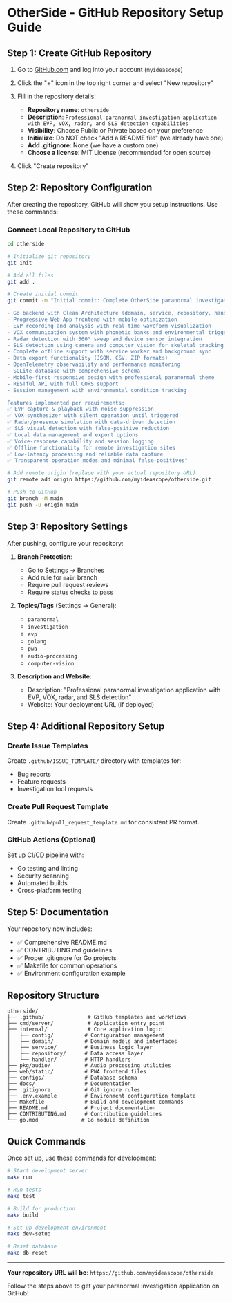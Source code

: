 # OtherSide - GitHub Repository Setup Guide

## Step 1: Create GitHub Repository

1. Go to [GitHub.com](https://github.com) and log into your account (`myideascope`)
2. Click the "+" icon in the top right corner and select "New repository"
3. Fill in the repository details:
   - **Repository name**: `otherside`
   - **Description**: `Professional paranormal investigation application with EVP, VOX, radar, and SLS detection capabilities`
   - **Visibility**: Choose Public or Private based on your preference
   - **Initialize**: Do NOT check "Add a README file" (we already have one)
   - **Add .gitignore**: None (we have a custom one)
   - **Choose a license**: MIT License (recommended for open source)

4. Click "Create repository"

## Step 2: Repository Configuration

After creating the repository, GitHub will show you setup instructions. Use these commands:

### Connect Local Repository to GitHub

```bash
cd otherside

# Initialize git repository
git init

# Add all files
git add .

# Create initial commit
git commit -m "Initial commit: Complete OtherSide paranormal investigation application

- Go backend with Clean Architecture (domain, service, repository, handler layers)
- Progressive Web App frontend with mobile optimization
- EVP recording and analysis with real-time waveform visualization
- VOX communication system with phonetic banks and environmental triggers  
- Radar detection with 360° sweep and device sensor integration
- SLS detection using camera and computer vision for skeletal tracking
- Complete offline support with service worker and background sync
- Data export functionality (JSON, CSV, ZIP formats)
- OpenTelemetry observability and performance monitoring
- SQLite database with comprehensive schema
- Mobile-first responsive design with professional paranormal theme
- RESTful API with full CORS support
- Session management with environmental condition tracking

Features implemented per requirements:
✅ EVP capture & playback with noise suppression
✅ VOX synthesizer with silent operation until triggered
✅ Radar/presence simulation with data-driven detection
✅ SLS visual detection with false-positive reduction
✅ Local data management and export options
✅ Voice-response capability and session logging
✅ Offline functionality for remote investigation sites
✅ Low-latency processing and reliable data capture
✅ Transparent operation modes and minimal false-positives"

# Add remote origin (replace with your actual repository URL)
git remote add origin https://github.com/myideascope/otherside.git

# Push to GitHub
git branch -M main
git push -u origin main
```

## Step 3: Repository Settings

After pushing, configure your repository:

1. **Branch Protection**:
   - Go to Settings → Branches
   - Add rule for `main` branch
   - Require pull request reviews
   - Require status checks to pass

2. **Topics/Tags** (Settings → General):
   - `paranormal`
   - `investigation`
   - `evp`
   - `golang`
   - `pwa`
   - `audio-processing`
   - `computer-vision`

3. **Description and Website**:
   - Description: "Professional paranormal investigation application with EVP, VOX, radar, and SLS detection"
   - Website: Your deployment URL (if deployed)

## Step 4: Additional Repository Setup

### Create Issue Templates

Create `.github/ISSUE_TEMPLATE/` directory with templates for:
- Bug reports
- Feature requests  
- Investigation tool requests

### Create Pull Request Template

Create `.github/pull_request_template.md` for consistent PR format.

### GitHub Actions (Optional)

Set up CI/CD pipeline with:
- Go testing and linting
- Security scanning
- Automated builds
- Cross-platform testing

## Step 5: Documentation

Your repository now includes:
- ✅ Comprehensive README.md
- ✅ CONTRIBUTING.md guidelines  
- ✅ Proper .gitignore for Go projects
- ✅ Makefile for common operations
- ✅ Environment configuration example

## Repository Structure

```
otherside/
├── .github/              # GitHub templates and workflows
├── cmd/server/           # Application entry point
├── internal/             # Core application logic
│   ├── config/          # Configuration management
│   ├── domain/          # Domain models and interfaces
│   ├── service/         # Business logic layer
│   ├── repository/      # Data access layer
│   └── handler/         # HTTP handlers
├── pkg/audio/           # Audio processing utilities
├── web/static/          # PWA frontend files
├── configs/             # Database schema
├── docs/                # Documentation
├── .gitignore           # Git ignore rules
├── .env.example         # Environment configuration template
├── Makefile             # Build and development commands
├── README.md            # Project documentation
├── CONTRIBUTING.md      # Contribution guidelines
└── go.mod              # Go module definition
```

## Quick Commands

Once set up, use these commands for development:

```bash
# Start development server
make run

# Run tests
make test

# Build for production
make build

# Set up development environment
make dev-setup

# Reset database
make db-reset
```

---

**Your repository URL will be**: `https://github.com/myideascope/otherside`

Follow the steps above to get your paranormal investigation application on GitHub!